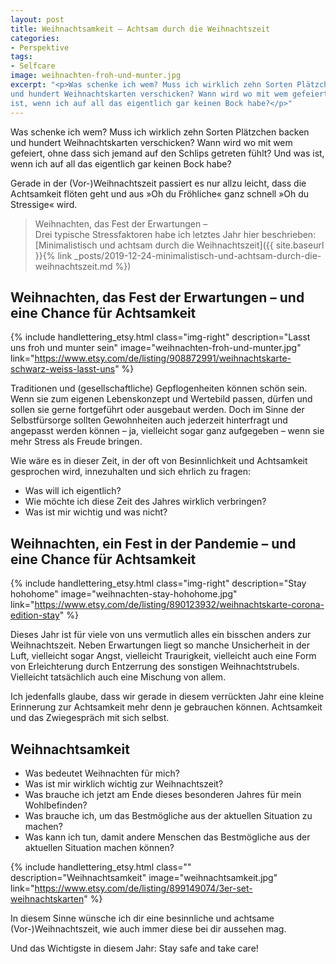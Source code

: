 ```yaml
---
layout: post
title: Weihnachtsamkeit – Achtsam durch die Weihnachtszeit
categories:
- Perspektive
tags:
- Selfcare
image: weihnachten-froh-und-munter.jpg
excerpt: "<p>Was schenke ich wem? Muss ich wirklich zehn Sorten Plätzchen backen
und hundert Weihnachtskarten verschicken? Wann wird wo mit wem gefeiert? Und was
ist, wenn ich auf all das eigentlich gar keinen Bock habe?</p>"
---
```


Was schenke ich wem? Muss ich wirklich zehn Sorten Plätzchen backen und hundert
Weihnachtskarten verschicken? Wann wird wo mit wem gefeiert, ohne dass sich
jemand auf den Schlips getreten fühlt? Und was ist, wenn ich auf all das
eigentlich gar keinen Bock habe?

Gerade in der (Vor-)Weihnachtszeit passiert es nur allzu leicht, dass die
Achtsamkeit flöten geht und aus »Oh du Fröhliche« ganz schnell »Oh du Stressige«
wird.

>Weihnachten, das Fest der Erwartungen –<br/>
Drei typische Stressfaktoren habe ich letztes Jahr hier beschrieben:<br/>
[Minimalistisch und achtsam durch die Weihnachtszeit]({{ site.baseurl }}{% link _posts/2019-12-24-minimalistisch-und-achtsam-durch-die-weihnachtszeit.md %})

## Weihnachten, das Fest der Erwartungen – und eine Chance für Achtsamkeit

{% include handlettering_etsy.html
  class="img-right"
  description="Lasst uns froh und munter sein"
  image="weihnachten-froh-und-munter.jpg"
  link="https://www.etsy.com/de/listing/908872991/weihnachtskarte-schwarz-weiss-lasst-uns"
%}

Traditionen und (gesellschaftliche) Gepflogenheiten können schön sein. Wenn sie
zum eigenen Lebenskonzept und Wertebild passen, dürfen und sollen sie gerne
fortgeführt oder ausgebaut werden. Doch im Sinne der Selbstfürsorge sollten
Gewohnheiten auch jederzeit hinterfragt und angepasst werden können – ja,
vielleicht sogar ganz aufgegeben – wenn sie mehr Stress als Freude bringen.

Wie wäre es in dieser Zeit, in der oft von Besinnlichkeit und Achtsamkeit
gesprochen wird, innezuhalten und sich ehrlich zu fragen:

* Was will ich eigentlich?
* Wie möchte ich diese Zeit des Jahres wirklich verbringen?
* Was ist mir wichtig und was nicht?

## Weihnachten, ein Fest in der Pandemie – und eine Chance für Achtsamkeit

{% include handlettering_etsy.html
  class="img-right"
  description="Stay hohohome"
  image="weihnachten-stay-hohohome.jpg"
  link="https://www.etsy.com/de/listing/890123932/weihnachtskarte-corona-edition-stay"
%}

Dieses Jahr ist für viele von uns vermutlich alles ein bisschen anders zur
Weihnachtszeit. Neben Erwartungen liegt so manche Unsicherheit in der Luft,
vielleicht sogar Angst, vielleicht Traurigkeit, vielleicht auch eine Form von
Erleichterung durch Entzerrung des sonstigen Weihnachtstrubels. Vielleicht
tatsächlich auch eine Mischung von allem.

Ich jedenfalls glaube, dass wir gerade in diesem verrückten Jahr eine kleine
Erinnerung zur Achtsamkeit mehr denn je gebrauchen können. Achtsamkeit und das
Zwiegespräch mit sich selbst.

## Weihnachtsamkeit

* Was bedeutet Weihnachten für mich?
* Was ist mir wirklich wichtig zur Weihnachtszeit?
* Was brauche ich jetzt am Ende dieses besonderen Jahres für mein Wohlbefinden?
* Was brauche ich, um das Bestmögliche aus der aktuellen Situation zu machen?
* Was kann ich tun, damit andere Menschen das Bestmögliche aus der aktuellen Situation machen können?

{% include handlettering_etsy.html
  class=""
  description="Weihnachtsamkeit"
  image="weihnachtsamkeit.jpg"
  link="https://www.etsy.com/de/listing/899149074/3er-set-weihnachtskarten"
%}

In diesem Sinne wünsche ich dir eine besinnliche und achtsame
(Vor-)Weihnachtszeit, wie auch immer diese bei dir aussehen mag.

Und das Wichtigste in diesem Jahr: Stay safe and take care!
